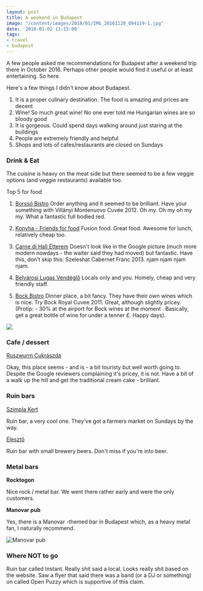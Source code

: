 ```yaml
---
layout: post
title: A weekend in Budapest
image: "/content/images/2018/01/IMG_20161120_094119-1.jpg"
date: '2018-01-02 13:15:00'
tags:
- travel
- budapest
---
```


A few people asked me recommendations for Budapest after a weekend trip there in October 2016. Perhaps other people would find it useful or at least entertaining. So here.

Here's a few things I didn't know about Budapest.

1. It is a proper culinary destination. The food is amazing and prices are decent
2. Wine! So much great wine! No one ever told me Hungarian wines are so bloody good
3. It is gorgeous. Could spend days walking around just staring at the buildings
4. People are extremely friendly and helpful
5. Shops and lots of cafes/restaurants are closed on Sundays

### Drink & Eat

The cuisine is heavy on the meat side but there seemed to be a few veggie options (and veggie restaurants) available too.

Top 5 for food

1. <a href="https://goo.gl/maps/744Z5PVq66H">Borssó Bistro</a>
Order anything and it seemed to be brilliant. Have your something with Villányi Montenuovo Cuvée 2012. Oh my. Oh my oh my my. What a fantastic full bodied red.

2. <a href="https://goo.gl/maps/3dFuHmowur82">Konyha - Friends for food</a>
Fusion food. Great food. Awesome for lunch, relatively cheap too.

3. <a href="https://goo.gl/maps/4fHZwiT6Lw12">Carne di Hall Étterem</a>
Doesn't look like in the Google picture (much more modern nowdays - the waiter said they had moved) but fantastic. Have this, don't skip this: Szeleshat Cabernet Franc 2013. njam njam njam njam.

4. <a href="https://goo.gl/maps/S3XWhQVKkcG2">Belvárosi Lugas Vendéglő</a>
Locals only and you. Homely, cheap and very friendly staff.

5. <a href="https://goo.gl/maps/oif9PHpo7QQ2">Bock Bistro</a>
Dinner place, a bit fancy. They have their own wines which is nice. Try Bock Royal Cuvee 2011. Great, although slightly pricey. (Protip: - 30% at the airport for Bock wines at the moment . Basically, get a great bottle of wine for under a tenner £. Happy days).

![](/content/images/2018/01/IMG_20161120_230254.jpg)

### Cafe / dessert

<a href="https://goo.gl/maps/GUz2Jyj3jx52">Ruszwurm Cukrászda</a>

Okay, this place seems - and is - a bit touristy but well worth going to. Despite the Google reviewers complaining it's pricey, it is not. Have a bit of a walk up the hill and get the traditional cream cake - brilliant.

### Ruin bars

<a href="https://goo.gl/maps/sqvBjdyEJ772">Szimpla Kert</a>

Ruin bar, a very cool one. They've got a farmers market on Sundays by the way.

<a href="https://goo.gl/maps/bWMMK7rJLFS2">Élesztő</a>

Ruin bar with small brewery beers. Don't miss if you're into beer.

### Metal bars

**Rocktogon**

Nice rock / metal bar. We went there rather early and were the only customers.

**Manovar pub**

Yes, there is a Manovar -themed bar in Budapest which, as a heavy metal fan, I naturally recommend.

![Manovar pub](/content/images/2018/01/IMG_20161120_192211-1.jpg)

### Where NOT to go

Ruin bar called Instant. Really shit said a local. Looks really shit based on the website. Saw a flyer that said there was a band (or a DJ or something) on called Open Puzzy which is supportive of this claim.
